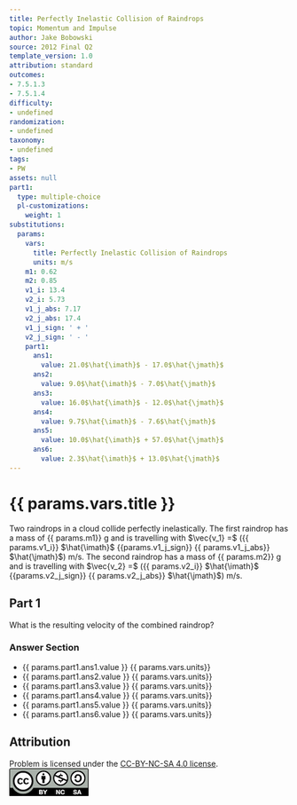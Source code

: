 ```yaml
---
title: Perfectly Inelastic Collision of Raindrops
topic: Momentum and Impulse
author: Jake Bobowski
source: 2012 Final Q2
template_version: 1.0
attribution: standard
outcomes:
- 7.5.1.3
- 7.5.1.4
difficulty:
- undefined
randomization:
- undefined
taxonomy:
- undefined
tags:
- PW
assets: null
part1:
  type: multiple-choice
  pl-customizations:
    weight: 1
substitutions:
  params:
    vars:
      title: Perfectly Inelastic Collision of Raindrops
      units: m/s
    m1: 0.62
    m2: 0.85
    v1_i: 13.4
    v2_i: 5.73
    v1_j_abs: 7.17
    v2_j_abs: 17.4
    v1_j_sign: ' + '
    v2_j_sign: ' - '
    part1:
      ans1:
        value: 21.0$\hat{\imath}$ - 17.0$\hat{\jmath}$
      ans2:
        value: 9.0$\hat{\imath}$ - 7.0$\hat{\jmath}$
      ans3:
        value: 16.0$\hat{\imath}$ - 12.0$\hat{\jmath}$
      ans4:
        value: 9.7$\hat{\imath}$ - 7.6$\hat{\jmath}$
      ans5:
        value: 10.0$\hat{\imath}$ + 57.0$\hat{\jmath}$
      ans6:
        value: 2.3$\hat{\imath}$ + 13.0$\hat{\jmath}$
---
```

# {{ params.vars.title }}
Two raindrops in a cloud collide perfectly inelastically. The first raindrop has a mass of {{ params.m1}} g and is travelling with $\vec{v_1} =$ ({{ params.v1_i}} $\hat{\imath}$ {{params.v1_j_sign}} {{ params.v1_j_abs}} $\hat{\jmath}$) m/s.
The second raindrop has a mass of {{ params.m2}} g and is travelling with $\vec{v_2} =$ ({{ params.v2_i}} $\hat{\imath}$ {{params.v2_j_sign}} {{ params.v2_j_abs}} $\hat{\jmath}$) m/s.

## Part 1

What is the resulting velocity of the combined raindrop?

### Answer Section

- {{ params.part1.ans1.value }} {{ params.vars.units}}
- {{ params.part1.ans2.value }} {{ params.vars.units}}
- {{ params.part1.ans3.value }} {{ params.vars.units}}
- {{ params.part1.ans4.value }} {{ params.vars.units}}
- {{ params.part1.ans5.value }} {{ params.vars.units}}
- {{ params.part1.ans6.value }} {{ params.vars.units}}

## Attribution

Problem is licensed under the [CC-BY-NC-SA 4.0 license](https://creativecommons.org/licenses/by-nc-sa/4.0/).<br> ![The Creative Commons 4.0 license requiring attribution-BY, non-commercial-NC, and share-alike-SA license.](https://raw.githubusercontent.com/firasm/bits/master/by-nc-sa.png)